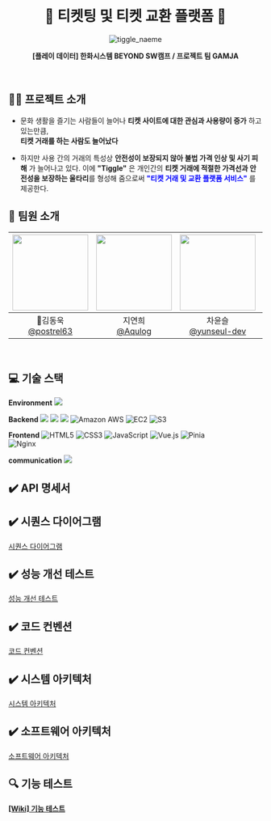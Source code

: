 ﻿<br>
<h1 align="center">🎫 티켓팅 및 티켓 교환 플랫폼 🎫</h1>

<div align="center">

![tiggle_naeme](https://github.com/beyond-sw-camp/be06-1st-GAMJA-TIGGLE/assets/121721219/e04decd7-350f-4d2a-8391-05fb40010de1)

**[플레이 데이터] 한화시스템 BEYOND SW캠프 / 프로젝트 팀 GAMJA**

</div>

<br>

## 👩‍💻 프로젝트 소개

- 문화 생활을 즐기는 사람들이 늘어나 **티켓 사이트에 대한 관심과 사용량이 증가** 하고 있는만큼,  
  **티켓 거래를 하는 사람도 늘어났다**

- 하지만 사용 간의 거래의 특성상 **안전성이 보장되지 않아 불법 가격 인상 및 사기 피해** 가 늘어나고 있다.
  이에 **"Tiggle"** 은 개인간의 **티켓 거래에 적절한 가격선과 안전성을 보장하는 울타리**를 형성해 줌으로써
  **<span style="color:blue">"티켓 거래 및 교환 플랫폼 서비스"</span>** 를 제공한다.
  <br>

## 🍟 팀원 소개

| <img src="https://avatars.githubusercontent.com/u/81555158?v=4" width="150" height="150"/> | <img src="https://avatars.githubusercontent.com/u/96894900?v=4" width="150" height="150"/> | <img src="https://avatars.githubusercontent.com/u/117149045?v=4" width="150" height="150"/> | <img src="https://avatars.githubusercontent.com/u/121721219?v=4" width="150" height="150"/> | <img src="https://avatars.githubusercontent.com/u/152248322?v=4" width="150" height="150"/> |
| :----------------------------------------------------------------------------------------: | :----------------------------------------------------------------------------------------: | :-----------------------------------------------------------------------------------------: | :-----------------------------------------------------------------------------------------: | :-----------------------------------------------------------------------------------------: |
|                  👑김동욱<br/>[@postrel63](https://github.com/postrel63)                   |                      지연희<br/>[@Aqulog](https://github.com/Aqulog)                       |                  차윤슬<br/>[@yunseul-dev](https://github.com/yunseul-dev)                  |                       이재룡<br/>[@ashd89](https://github.com/ashd89)                       |                      김은선<br/>[@kkkeess](https://github.com/kkkeess)                      |

<br>

## 💻 기술 스택

**Environment**
<img src="https://img.shields.io/badge/Github-181717?style=flat-square&logo=Github&logoColor=white"/></a></a>

**Backend**
<img src="https://img.shields.io/badge/SpringBoot-6DB33F?style=flat-square&logo=SpringBoot&logoColor=black"/></a></a>
<img src="https://img.shields.io/badge/MariaDB-003545?style=flat-square&logo=MariaDB&logoColor=white"/></a></a>
<img src="https://img.shields.io/badge/SpringSecurity-6DB33F?style=flat-square&logo=SpringSecurity&logoColor=white"/></a></a>
<img src="https://img.shields.io/badge/Amazon%20AWS-232F3E?style=flat-square&logo=AmazonAWS&logoColor=white" alt="Amazon AWS"/>
<img src="https://img.shields.io/badge/EC2-FF9900?style=flat-square&logo=AmazonEC2&logoColor=white" alt="EC2"/>
<img src="https://img.shields.io/badge/S3-569A31?style=flat-square&logo=AmazonS3&logoColor=white" alt="S3"/>

**Frontend**
<img src="https://img.shields.io/badge/HTML5-E34F26?style=flat-square&logo=HTML5&logoColor=white" alt="HTML5"/>
<img src="https://img.shields.io/badge/CSS3-1572B6?style=flat-square&logo=CSS3&logoColor=white" alt="CSS3"/>
<img src="https://img.shields.io/badge/JavaScript-F7DF1E?style=flat-square&logo=JavaScript&logoColor=black" alt="JavaScript"/>
<img src="https://img.shields.io/badge/Vue.js-4FC08D?style=flat-square&logo=Vue.js&logoColor=white" alt="Vue.js"/>
<img src="https://img.shields.io/badge/Pinia-0D4C92?style=flat-square&logo=Pinia&logoColor=white" alt="Pinia"/>
<br>
<img src="https://img.shields.io/badge/Nginx-009639?style=flat-square&logo=Nginx&logoColor=white" alt="Nginx"/>

**communication**
<img src="https://img.shields.io/badge/Notion-000000?style=flat-square&logo=Notion&logoColor=white"/>
<br>

## ✔️ API 명세서


## ✔️ 시퀀스 다이어그램

[시퀀스 다이어그램](https://github.com/AIN-T/tiggle-backend/wiki/%EC%8B%9C%ED%80%80%EC%8A%A4-%EB%8B%A4%EC%9D%B4%EC%96%B4%EA%B7%B8%EB%9E%A8)

## ✔️ 성능 개선 테스트

[성능 개선 테스트](https://github.com/AIN-T/tiggle-backend/wiki/%EC%84%B1%EB%8A%A5-%EA%B0%9C%EC%84%A0)

## ✔️ 코드 컨벤션

[코드 컨벤션](https://github.com/AIN-T/tiggle-backend/wiki/%EC%BD%94%EB%93%9C-%EC%BB%A8%EB%B2%A4%EC%85%98)

## ✔️ 시스템 아키텍처

[시스템 아키텍처](https://github.com/AIN-T/tiggle-backend/wiki/%EC%8B%9C%EC%8A%A4%ED%85%9C-%EC%95%84%ED%82%A4%ED%85%8D%EC%B2%98)

## ✔️ 소프트웨어 아키텍처

[소프트웨어 아키텍처](https://github.com/AIN-T/tiggle-backend/wiki/%EC%86%8C%ED%94%84%ED%8A%B8%EC%9B%A8%EC%96%B4-%EC%95%84%ED%82%A4%ED%85%8D%EC%B2%98)

## 🔍 기능 테스트

**[[Wiki] 기능 테스트](https://github.com/AIN-T/tiggle-backend/wiki/%EA%B8%B0%EB%8A%A5%ED%85%8C%EC%8A%A4%ED%8A%B8)**
